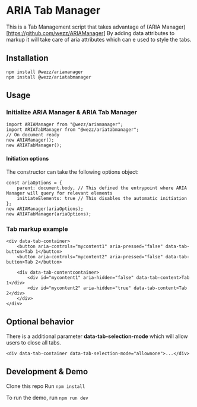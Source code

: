 # ARIA Tab Manager

This is a Tab Management script that takes advantage of (ARIA Manager)[https://github.com/wezz/ARIAManager]
By adding data attributes to markup it will take care of aria attributes which can e used to style the tabs.

## Installation
```
npm install @wezz/ariamanager
npm install @wezz/ariatabmanager
```

## Usage
### Initialize ARIA Manager & ARIA Tab Manager
```
import ARIAManager from "@wezz/ariamanager";
import ARIATabManager from "@wezz/ariatabmanager";
// On document ready
new ARIAManager();
new ARIATabManager();
```

#### Initiation options
The constructor can take the following options object:
```
const ariaOptions = { 
    parent: document.body, // This defined the entrypoint where ARIA Manager will query for relevant elements
    initiateElements: true // This disables the automatic initiation
};
new ARIAManager(ariaOptions);
new ARIATabManager(ariaOptions);
```

### Tab markup example
```
<div data-tab-container>
    <button aria-controls="mycontent1" aria-pressed="false" data-tab-button>Tab 1</button>
    <button aria-controls="mycontent2" aria-pressed="false" data-tab-button>Tab 2</button>

    <div data-tab-contentcontainer>
        <div id="mycontent1" aria-hidden="false" data-tab-content>Tab 1</div>
        <div id="mycontent2" aria-hidden="true" data-tab-content>Tab 2</div>
    </div>
</div>
```

## Optional behavior
There is a additional parameter **data-tab-selection-mode** which will allow users to close all tabs.

```<div data-tab-container data-tab-selection-mode="allownone">...</div>```


## Development & Demo
Clone this repo
Run
``` npm install ```

To run the demo, run
``` npm run dev ```